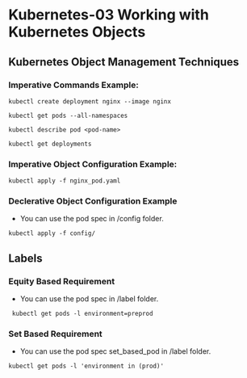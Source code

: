 # Kubernetes-03 Working with Kubernetes Objects
## Kubernetes Object Management Techniques
### Imperative Commands Example:
```
kubectl create deployment nginx --image nginx
```

```
kubectl get pods --all-namespaces
```

```
kubectl describe pod <pod-name>
```

```
kubectl get deployments
```

### Imperative Object Configuration Example:
```
kubectl apply -f nginx_pod.yaml
```

### Declerative Object Configuration Example
- You can use the pod spec in /config folder.
```
kubectl apply -f config/
```

## Labels
### Equity Based Requirement
- You can use the pod spec in /label folder.
```
 kubectl get pods -l environment=preprod
```
### Set Based Requirement
- You can use the pod spec set_based_pod in /label folder.
```
kubectl get pods -l 'environment in (prod)'
```


